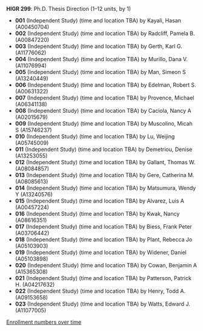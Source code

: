 **HIGR 299**: Ph.D. Thesis Direction (1–12 units, by 1)

- **001** (Independent Study) (time and location TBA) by Kayali, Hasan (A00450704)
- **002** (Independent Study) (time and location TBA) by Radcliff, Pamela B. (A00847220)
- **003** (Independent Study) (time and location TBA) by Gerth, Karl G. (A11776062)
- **004** (Independent Study) (time and location TBA) by Murillo, Dana V. (A11076994)
- **005** (Independent Study) (time and location TBA) by Man, Simeon S (A13240449)
- **006** (Independent Study) (time and location TBA) by Edelman, Robert S. (A00631322)
- **007** (Independent Study) (time and location TBA) by Provence, Michael (A06341138)
- **008** (Independent Study) (time and location TBA) by Caciola, Nancy A (A02015679)
- **009** (Independent Study) (time and location TBA) by Muscolino, Micah S (A15746237)
- **010** (Independent Study) (time and location TBA) by Lu, Weijing (A05745009)
- **011** (Independent Study) (time and location TBA) by Demetriou, Denise (A13253055)
- **012** (Independent Study) (time and location TBA) by Gallant, Thomas W. (A08084857)
- **013** (Independent Study) (time and location TBA) by Gere, Catherina M. (A08085613)
- **014** (Independent Study) (time and location TBA) by Matsumura, Wendy Y (A13240576)
- **015** (Independent Study) (time and location TBA) by Alvarez, Luis A (A00457224)
- **016** (Independent Study) (time and location TBA) by Kwak, Nancy (A08616351)
- **017** (Independent Study) (time and location TBA) by Biess, Frank Peter (A03706442)
- **018** (Independent Study) (time and location TBA) by Plant, Rebecca Jo (A05103903)
- **019** (Independent Study) (time and location TBA) by Widener, Daniel (A05103898)
- **020** (Independent Study) (time and location TBA) by Cowan, Benjamin A (A15365308)
- **021** (Independent Study) (time and location TBA) by Patterson, Patrick H. (A04217632)
- **022** (Independent Study) (time and location TBA) by Henry, Todd A. (A09153658)
- **023** (Independent Study) (time and location TBA) by Watts, Edward J. (A11077005)

[Enrollment numbers over time](./HIGR299.tsv)
